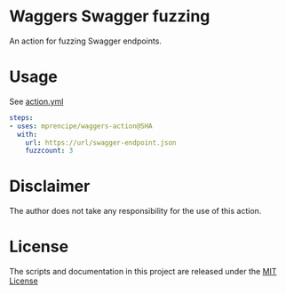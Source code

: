 # Waggers Swagger fuzzing

An action for fuzzing Swagger endpoints.

# Usage

See [action.yml](action.yml)

```yaml
steps:
- uses: mprencipe/waggers-action@SHA
  with:
    url: https://url/swagger-endpoint.json
    fuzzcount: 3
```

# Disclaimer
The author does not take any responsibility for the use of this action.

# License

The scripts and documentation in this project are released under the [MIT License](LICENSE)
